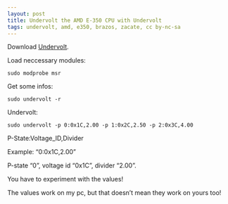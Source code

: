 ```yaml
---
layout: post
title: Undervolt the AMD E-350 CPU with Undervolt
tags: undervolt, amd, e350, brazos, zacate, cc by-nc-sa
---
```


Download [Undervolt](https://sourceforge.net/projects/undervolt/).


Load neccessary modules:

```
sudo modprobe msr
```

Get some infos:

```
sudo undervolt -r
```

Undervolt:

```
sudo undervolt -p 0:0x1C,2.00 -p 1:0x2C,2.50 -p 2:0x3C,4.00
```

P-State:Voltage_ID,Divider

Example: “0:0x1C,2.00”

P-state “0”, voltage id “0x1C”, divider “2.00”.

You have to experiment with the values!

The values work on my pc, but that doesn’t mean they work on yours too!

